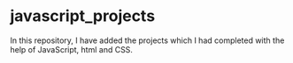 # javascript_projects
In this repository, I have added the projects which I had completed with the help of JavaScript, html and CSS.
